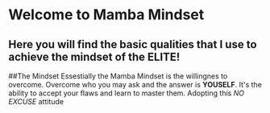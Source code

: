# Welcome to Mamba Mindset
## Here you will find the basic qualities that I use to achieve the mindset of the ELITE!

##The Mindset
Essestially the Mamba Mindset is the willingnes to overcome. Overcome who you may ask 
and the answer is **YOUSELF**. It's the ability to accept your flaws and learn to master them. Adopting this *NO EXCUSE* attitude  
